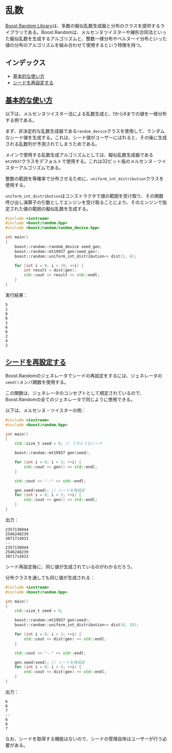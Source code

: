 # 乱数
[Boost Random Library](http://www.boost.org/doc/libs/release/doc/html/boost_random.html)は、多数の擬似乱数生成器と分布のクラスを提供するライブラリである。Boost.Randomは、メルセンヌツイスターや線形合同法といった擬似乱数を生成するアルゴリズムと、整数一様分布やベルヌーイ分布といった値の分布のアルゴリズムを組み合わせて使用するという特徴を持つ。


## インデックス
- [基本的な使い方](#basic-usage)
- [シードを再設定する](#set-seed)


## <a name="basic-usage" href="#basic-usage">基本的な使い方</a>
以下は、メルセンヌツイスター法による乱数生成と、1から6までの値を一様分布する例である。

まず、非決定的な乱数生成器である`random_device`クラスを使用して、ランダムなシード値を生成する。これは、シード値がユーザーにばれると、その後に生成される乱数列が予測されてしまうためである。

メインで使用する乱数生成アルゴリズムとしては、擬似乱数生成器である`mt19937`クラスをデフォルトで使用する。これは32ビット版のメルセンヌ・ツイスターアルゴリズムである。

整数の範囲を等確率で分布させるために、`uniform_int_distribution`クラスを使用する。

`uniform_int_distribution`はコンストラクタで値の範囲を受け取り、その関数呼び出し演算子の引数としてエンジンを受け取ることにより、そのエンジンで指定された値の範囲の擬似乱数を生成する。

```cpp example
#include <iostream>
#include <boost/random.hpp>
#include <boost/random/random_device.hpp>

int main()
{
    boost::random::random_device seed_gen;
    boost::random::mt19937 gen(seed_gen);
    boost::random::uniform_int_distribution<> dist(1, 6);

    for (int i = 0; i < 10; ++i) {
        int result = dist(gen);
        std::cout << result << std::endl;
    }
}
```

実行結果：
```
5
1
6
6
1
6
6
2
4
2
```

## <a name="set-seed" href="#set-seed">シードを再設定する</a>
Boost.Randomのジェネレータでシードの再設定をするには、ジェネレータの`seed()`メンバ関数を使用する。

この関数は、ジェネレータのコンセプトとして規定されているので、Boost.Randomの全てのジェネレータで同じように使用できる。

以下は、メルセンヌ・ツイスターの例：

```cpp example
#include <iostream>
#include <boost/random.hpp>

int main()
{
    std::size_t seed = 0; // てきとうなシード

    boost::random::mt19937 gen(seed);

    for (int i = 0; i < 3; ++i) {
        std::cout << gen() << std::endl;
    }

    std::cout << "--" << std::endl;

    gen.seed(seed); // シードを再設定
    for (int i = 0; i < 3; ++i) {
        std::cout << gen() << std::endl;
    }
}
```

出力：
```
2357136044
2546248239
3071714933
--
2357136044
2546248239
3071714933
```

シード再設定後に、同じ値が生成されているのがわかるだろう。

分布クラスを通しても同じ値が生成される：

```cpp example
#include <iostream>
#include <boost/random.hpp>

int main()
{
    std::size_t seed = 0;

    boost::random::mt19937 gen(seed);
    boost::random::uniform_int_distribution<> dist(0, 10);

    for (int i = 0; i < 3; ++i) {
        std::cout << dist(gen) << std::endl;
    }

    std::cout << "--" << std::endl;

    gen.seed(seed); // シードを再設定
    for (int i = 0; i < 3; ++i) {
        std::cout << dist(gen) << std::endl;
    }
}
```

出力：
```
6
6
7
--
6
6
7
```

なお、シードを取得する機能はないので、シードの管理自体はユーザーが行う必要がある。

